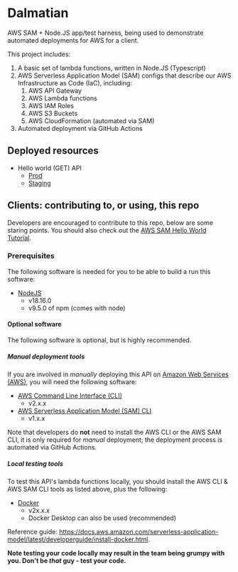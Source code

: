 # Dalmatian

AWS SAM + Node.JS app/test harness, being used to demonstrate automated deployments for AWS for a client.

This project includes:

1. A basic set of lambda functions, written in Node.JS (Typescript)
1. AWS Serverless Application Model (SAM) configs that describe our AWS Infrastructure as Code (IaC), including:
   1. AWS API Gateway
   1. AWS Lambda functions
   1. AWS IAM Roles
   1. AWS S3 Buckets
   1. AWS CloudFormation (automated via SAM)
1. Automated deployment via GitHub Actions

## Deployed resources

- Hello world (GET) API
  - [Prod](https://0tl3p69tl9.execute-api.us-east-2.amazonaws.com/Prod/hello/)
  - [Staging](https://0tl3p69tl9.execute-api.us-east-2.amazonaws.com/Stage/hello/)

## Clients: contributing to, or using, this repo

Developers are encouraged to contribute to this repo, below are some staring points. You should also check out the [AWS SAM Hello World Tutorial](https://docs.aws.amazon.com/serverless-application-model/latest/developerguide/serverless-getting-started-hello-world.html).

### Prerequisites

The following software is needed for you to be able to build a run this software:

- [NodeJS](https://nodejs.org/en)
  - v18.16.0
  - v9.5.0 of npm (comes with node)

#### Optional software

The following software is optional, but is highly recommended.

##### Manual deployment tools

If you are involved in _manually_ deploying this API on [Amazon Web Services (AWS)](https://aws.amazon.com/), you will need the following software:

- [AWS Command Line Interface (CLI)](https://aws.amazon.com/cli/)
  - v2.x.x
- [AWS Serverless Application Model (SAM) CLI](https://docs.aws.amazon.com/serverless-application-model/latest/developerguide/serverless-sam-cli-install.html)
  - v1.x.x

Note that developers do **not** need to install the AWS CLI or the AWS SAM CLI, it is only required for _manual_ deployment; the deployment process is automated via GitHub Actions.

##### Local testing tools

To test this  API's lambda functions locally, you should install the AWS CLI & AWS SAM CLI tools as listed above, plus the following:

- [Docker](https://www.docker.com/)
  - v2x.x.x
  - Docker Desktop can also be used (recommended)

Reference guide: <https://docs.aws.amazon.com/serverless-application-model/latest/developerguide/install-docker.html>.

**Note testing your code locally may result in the team being grumpy with you. Don't be _that_ guy - test your code.**
